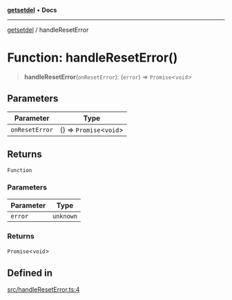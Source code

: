 [**getsetdel**](../README.md) • **Docs**

---

[getsetdel](../README.md) / handleResetError

# Function: handleResetError()

> **handleResetError**(`onResetError`): (`error`) => `Promise`\<`void`\>

## Parameters

| Parameter      | Type                      |
| -------------- | ------------------------- |
| `onResetError` | () => `Promise`\<`void`\> |

## Returns

`Function`

### Parameters

| Parameter | Type      |
| --------- | --------- |
| `error`   | `unknown` |

### Returns

`Promise`\<`void`\>

## Defined in

[src/handleResetError.ts:4](https://github.com/ericvera/getsetdel/blob/main/src/handleResetError.ts#L4)

